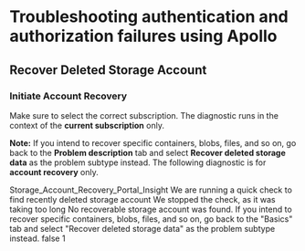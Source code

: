 <properties
pageTitle="Recover deleted Storage Account Account"
description="Recover deleted Storage Account Apollo Solutions"
ms.author="annayak"
displayOrder=""
articleId="e9b9f540-5337-43b1-9b8f-3a7460f4c2bb"
selfHelpType="Apollo"
resourceRequired="true"
supportTopicIds="5bea99a4-5ba9-8f06-ebb9-00ac608021d2,3ba0cdba-5c03-22bf-e777-7f1cc711153c,fa13d9a7-464b-667e-8eb7-1bd0c450476c,d4ac1605-dd7d-12be-317b-6a7210155d52"
productPesIds="15629,16459,16460,16598,16462,16461"
cloudEnvironments="public"
ownershipId="StorageMediaEdge_XStore"
/>

# Troubleshooting authentication and authorization failures using Apollo

## Recover Deleted Storage Account

### Initiate Account Recovery
Make sure to select the correct subscription. The diagnostic runs in the context of the **current subscription** only. 

**Note:** If you intend to recover specific containers, blobs, files, and so on, go back to the **Problem description** tab and select **Recover deleted storage data** as the problem subtype instead. The following diagnostic is for **account recovery** only.<br>

<insight>
  <symptomId>Storage_Account_Recovery_Portal_Insight</symptomId>
  <executionText>We are running a quick check to find recently deleted storage account</executionText>
  <timeoutText>We stopped the check, as it was taking too long</timeoutText>
  <noResultText>No recoverable storage account was found. If you intend to recover specific containers, blobs, files, and so on, go back to the "Basics" tab and select "Recover deleted storage data" as the problem subtype instead.</noResultText>
  <additionalInputsReq>false</additionalInputsReq>
  <maxInsightCount>1</maxInsightCount>
</insight>
